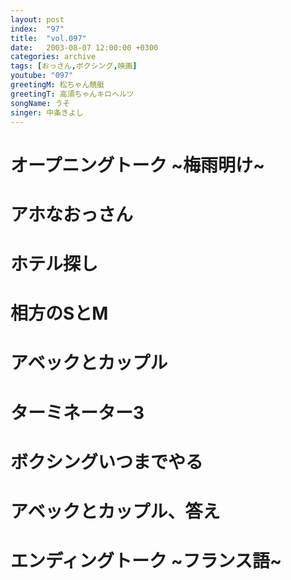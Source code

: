 ```yaml
---
layout: post
index:  "97"
title:  "vol.097"
date:   2003-08-07 12:00:00 +0300
categories: archive
tags: [おっさん,ボクシング,映画]
youtube: "097"
greetingM: 松ちゃん競艇
greetingT: 高須ちゃんキロヘルツ
songName: うそ
singer: 中条きよし
---
```


# オープニングトーク ~梅雨明け~


# アホなおっさん


# ホテル探し


# 相方のSとM


# アベックとカップル


# ターミネーター3


# ボクシングいつまでやる


# アベックとカップル、答え


# エンディングトーク ~フランス語~
